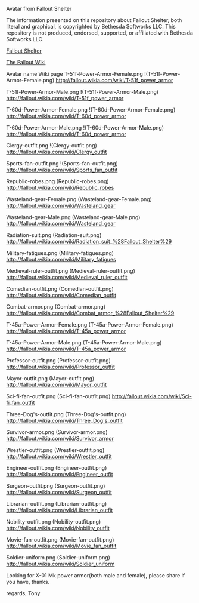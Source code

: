 Avatar from Fallout Shelter

The information presented on this repository about Fallout Shelter, both literal and graphical, is copyrighted by Bethesda Softworks LLC.
This repository is not produced, endorsed, supported, or affiliated with Bethesda Softworks LLC.


[Fallout Shelter](http://www.falloutshelter.com/)

[The Fallout Wiki](http://fallout.wikia.com/wiki/Fallout_Shelter_outfits)


Avatar name	Wiki page
T-51f-Power-Armor-Female.png	!(T-51f-Power-Armor-Female.png)	http://fallout.wikia.com/wiki/T-51f_power_armor

T-51f-Power-Armor-Male.png	!(T-51f-Power-Armor-Male.png)	http://fallout.wikia.com/wiki/T-51f_power_armor

T-60d-Power-Armor-Female.png	!(T-60d-Power-Armor-Female.png)	http://fallout.wikia.com/wiki/T-60d_power_armor

T-60d-Power-Armor-Male.png	!(T-60d-Power-Armor-Male.png)	http://fallout.wikia.com/wiki/T-60d_power_armor

Clergy-outfit.png	!(Clergy-outfit.png)	http://fallout.wikia.com/wiki/Clergy_outfit

Sports-fan-outfit.png	!(Sports-fan-outfit.png)	http://fallout.wikia.com/wiki/Sports_fan_outfit

Republic-robes.png	(Republic-robes.png)	http://fallout.wikia.com/wiki/Republic_robes

Wasteland-gear-Female.png	(Wasteland-gear-Female.png)	http://fallout.wikia.com/wiki/Wasteland_gear

Wasteland-gear-Male.png	(Wasteland-gear-Male.png)	http://fallout.wikia.com/wiki/Wasteland_gear

Radiation-suit.png	(Radiation-suit.png)	http://fallout.wikia.com/wiki/Radiation_suit_%28Fallout_Shelter%29

Military-fatigues.png	(Military-fatigues.png)	http://fallout.wikia.com/wiki/Military_fatigues

Medieval-ruler-outfit.png	(Medieval-ruler-outfit.png)	http://fallout.wikia.com/wiki/Medieval_ruler_outfit

Comedian-outfit.png	(Comedian-outfit.png)	http://fallout.wikia.com/wiki/Comedian_outfit

Combat-armor.png	(Combat-armor.png)	http://fallout.wikia.com/wiki/Combat_armor_%28Fallout_Shelter%29

T-45a-Power-Armor-Female.png	(T-45a-Power-Armor-Female.png)	http://fallout.wikia.com/wiki/T-45a_power_armor

T-45a-Power-Armor-Male.png	(T-45a-Power-Armor-Male.png)	http://fallout.wikia.com/wiki/T-45a_power_armor

Professor-outfit.png	(Professor-outfit.png)	http://fallout.wikia.com/wiki/Professor_outfit

Mayor-outfit.png	(Mayor-outfit.png)	http://fallout.wikia.com/wiki/Mayor_outfit

Sci-fi-fan-outfit.png	(Sci-fi-fan-outfit.png)	http://fallout.wikia.com/wiki/Sci-fi_fan_outfit

Three-Dog's-outfit.png	(Three-Dog's-outfit.png)	http://fallout.wikia.com/wiki/Three_Dog's_outfit

Survivor-armor.png	(Survivor-armor.png)	http://fallout.wikia.com/wiki/Survivor_armor

Wrestler-outfit.png	(Wrestler-outfit.png)	http://fallout.wikia.com/wiki/Wrestler_outfit

Engineer-outfit.png	(Engineer-outfit.png)	http://fallout.wikia.com/wiki/Engineer_outfit

Surgeon-outfit.png	(Surgeon-outfit.png)	http://fallout.wikia.com/wiki/Surgeon_outfit

Librarian-outfit.png	(Librarian-outfit.png)	http://fallout.wikia.com/wiki/Librarian_outfit

Nobility-outfit.png	(Nobility-outfit.png)	http://fallout.wikia.com/wiki/Nobility_outfit

Movie-fan-outfit.png	(Movie-fan-outfit.png)	http://fallout.wikia.com/wiki/Movie_fan_outfit

Soldier-uniform.png	(Soldier-uniform.png)	http://fallout.wikia.com/wiki/Soldier_uniform


Looking for  X-01 Mk power armor(both male and female), please share if you have, thanks.

regards,
Tony